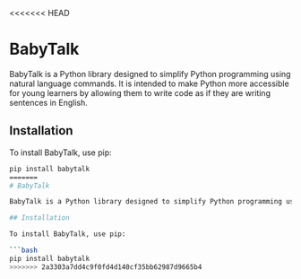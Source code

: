 <<<<<<< HEAD
# BabyTalk

BabyTalk is a Python library designed to simplify Python programming using natural language commands. It is intended to make Python more accessible for young learners by allowing them to write code as if they are writing sentences in English.

## Installation

To install BabyTalk, use pip:

```bash
pip install babytalk
=======
# BabyTalk

BabyTalk is a Python library designed to simplify Python programming using natural language commands. It is intended to make Python more accessible for young learners by allowing them to write code as if they are writing sentences in English.

## Installation

To install BabyTalk, use pip:

```bash
pip install babytalk
>>>>>>> 2a3303a7dd4c9f0fd4d140cf35bb62987d9665b4
